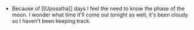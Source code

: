 - Because of [[Uposatha]] days I feel the need to know the phase of the moon. I wonder what time it'll come out tonight as well; it's been cloudy so I haven't been keeping track. 
